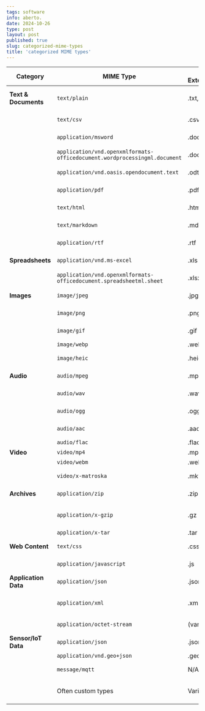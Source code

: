 ```yaml
---
tags: software
info: aberto.
date: 2024-10-26
type: post
layout: post
published: true
slug: categorized-mime-types
title: 'categorized MIME types'
---
```

| Category             | MIME Type                                                              | File Extension(s) | Example                                     |
|----------------------|----------------------------------------------------------------------|-------------------|----------------------------------------------|
| **Text & Documents** | `text/plain`                                                          | .txt, .log       | Code, logs, configuration files              |
|                      | `text/csv`                                                           | .csv             | Spreadsheets, data exchange                 |
|                      | `application/msword`                                                 | .doc, .docx      | Microsoft Word documents                     |
|                      | `application/vnd.openxmlformats-officedocument.wordprocessingml.document` | .docx            | Modern Word documents                        |
|                      | `application/vnd.oasis.opendocument.text`                            | .odt             | OpenDocument Text                           |
|                      | `application/pdf`                                                    | .pdf             | Documents, reports                          |
|                      | `text/html`                                                          | .html, .htm      | Web pages, email content                    |
|                      | `text/markdown`                                                       | .md              | Documentation, writing                       |
|                      | `application/rtf`                                                   | .rtf             | Rich Text Format                            |
| **Spreadsheets**    | `application/vnd.ms-excel`                                            | .xls             | Microsoft Excel (older)                     |
|                      | `application/vnd.openxmlformats-officedocument.spreadsheetml.sheet` | .xlsx            | Microsoft Excel (modern)                    |
| **Images**          | `image/jpeg`                                                         | .jpg, .jpeg      | Photos, web graphics                        |
|                      | `image/png`                                                          | .png             | Graphics with transparency                   |
|                      | `image/gif`                                                          | .gif             | Animated images                             |
|                      | `image/webp`                                                         | .webp            | Web images                                  |
|                      | `image/heic`                                                         | .heic            | Images from Apple devices                   |
| **Audio**           | `audio/mpeg`                                                         | .mp3             | Music, audio files                          |
|                      | `audio/wav`                                                           | .wav             | Uncompressed audio                          |
|                      | `audio/ogg`                                                          | .ogg             | Ogg Vorbis audio                            |
|                      | `audio/aac`                                                          | .aac             | Advanced Audio Coding                       |
|                      | `audio/flac`                                                         | .flac            | Lossless audio                             |
| **Video**           | `video/mp4`                                                         | .mp4             | Video files                                |
|                      | `video/webm`                                                         | .webm            | Web video                                  |
|                      | `video/x-matroska`                                                    | .mkv             | Matroska video container                    |
| **Archives**         | `application/zip`                                                    | .zip             | Compressed archives                         |
|                      | `application/x-gzip`                                                  | .gz              | Gzip compressed files                       |
|                      | `application/x-tar`                                                   | .tar             | Tar archives                               |
| **Web Content**      | `text/css`                                                            | .css             | Cascading Style Sheets                      |
|                      | `application/javascript`                                              | .js              | JavaScript code                             |
| **Application Data** | `application/json`                                                    | .json            | Data exchange                               |
|                      | `application/xml`                                                     | .xml             | Configuration, data interchange             |
|                      | `application/octet-stream`                                             | (various)        | Generic binary data                         |
| **Sensor/IoT Data**  | `application/json`                                                    | .json            | Sensor readings                             |
|                      | `application/vnd.geo+json`                                           | .geojson         | Geospatial data                            |
|                      | `message/mqtt`                                                        | N/A              | MQTT messages                              |
|                      |  Often custom types                                                   | Varies           | Dependent on specific sensor and application |